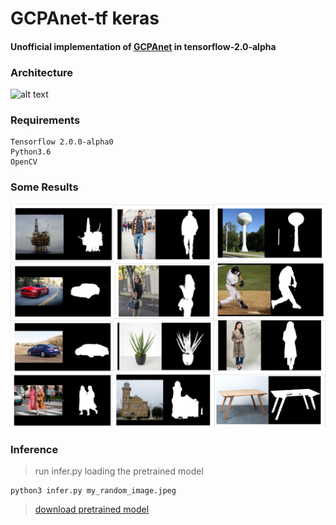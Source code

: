 # GCPAnet-tf keras
#### Unofficial implementation of [GCPAnet](https://github.com/JosephChenHub/GCPANet/blob/master/GCPANet.pdf) in tensorflow-2.0-alpha

### Architecture
![alt text](https://github.com/JosephChenHub/GCPANet/blob/master/figures/main.png)

### Requirements
```
Tensorflow 2.0.0-alpha0
Python3.6
OpenCV
```
### Some Results
![alt_text](https://github.com/anish9/GCPANet-tensorflow/blob/master/results.png)

### Inference
> run infer.py loading the pretrained model 
``` 
python3 infer.py my_random_image.jpeg
```
> [download pretrained model](https://drive.google.com/open?id=1yOrGI-zTRqa34YzjlnOZPTq5oh00CVtY)
